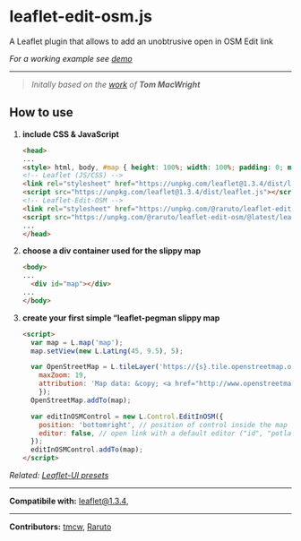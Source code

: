 # leaflet-edit-osm.js
A Leaflet plugin that allows to add an unobtrusive open in OSM Edit link

_For a working example see [demo](https://raruto.github.io/leaflet-edit-osm/examples/leaflet-edit-osm.html)_

---

> _Initally based on the [work](https://github.com/osmlab/leaflet-edit-osm) of **Tom MacWright**_

## How to use

1. **include CSS & JavaScript**
    ```html
    <head>
    ...
    <style> html, body, #map { height: 100%; width: 100%; padding: 0; margin: 0; } </style>
    <!-- Leaflet (JS/CSS) -->
    <link rel="stylesheet" href="https://unpkg.com/leaflet@1.3.4/dist/leaflet.css" />
    <script src="https://unpkg.com/leaflet@1.3.4/dist/leaflet.js"></script>
    <!-- Leaflet-Edit-OSM -->
    <link rel="stylesheet" href="https://unpkg.com/@raruto/leaflet-edit-osm/@latest/leaflet-edit-osm.css" />
    <script src="https://unpkg.com/@raruto/leaflet-edit-osm/@latest/leaflet-edit-osm.js"></script>
    ...
    </head>
    ```
2. **choose a div container used for the slippy map**
    ```html
    <body>
    ...
	  <div id="map"></div>
    ...
    </body>
    ```
3. **create your first simple “leaflet-pegman slippy map**
    ```html
    <script>
      var map = L.map('map');
      map.setView(new L.LatLng(45, 9.5), 5);

      var OpenStreetMap = L.tileLayer('https://{s}.tile.openstreetmap.org/{z}/{x}/{y}.png', {
        maxZoom: 19,
        attribution: 'Map data: &copy; <a href="http://www.openstreetmap.org/copyright">OpenStreetMap</a>',
        });
      OpenStreetMap.addTo(map);

      var editInOSMControl = new L.Control.EditInOSM({
        position: 'bottomright', // position of control inside the map
        editor: false, // open link with a default editor ("id", "potlatch2" or "remote")
      });
      editInOSMControl.addTo(map);
    </script>
    ```
_Related: [Leaflet-UI presets](https://github.com/raruto/leaflet-ui)_

---

**Compatibile with:** leaflet@1.3.4,

---

**Contributors:** [tmcw](https://github.com/osmlab/leaflet-edit-osm), [Raruto](https://github.com/Raruto/leaflet-edit-osm)
